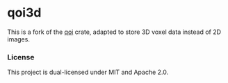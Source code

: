 # qoi3d

This is a fork of the [qoi](https://crates.io/crates/qoi) crate, adapted to store 3D voxel data instead of 2D images.

### License

This project is dual-licensed under MIT and Apache 2.0.
